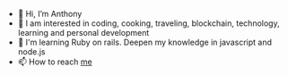 - 👋 Hi, I’m Anthony
- 👀 I am interested in coding, cooking, traveling, blockchain, technology, learning and personal development
- 🌱 I'm learning Ruby on rails. Deepen my knowledge in javascript and node.js 
- 📫 How to reach [me](https://www.linkedin.com/in/anthony-borremans-devweb-montreal/)

<!---
Antho-B/Antho-B is a ✨ special ✨ repository because its `README.md` (this file) appears on your GitHub profile.
You can click the Preview link to take a look at your changes.
--->
